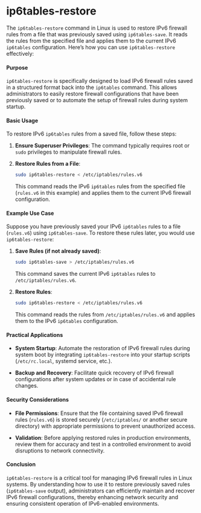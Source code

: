 # ip6tables-restore

The `ip6tables-restore` command in Linux is used to restore IPv6 firewall rules from a file that was previously saved using `ip6tables-save`. It reads the rules from the specified file and applies them to the current IPv6 `ip6tables` configuration. Here’s how you can use `ip6tables-restore` effectively:

#### Purpose

`ip6tables-restore` is specifically designed to load IPv6 firewall rules saved in a structured format back into the `ip6tables` command. This allows administrators to easily restore firewall configurations that have been previously saved or to automate the setup of firewall rules during system startup.

#### Basic Usage

To restore IPv6 `ip6tables` rules from a saved file, follow these steps:

1. **Ensure Superuser Privileges**:
   The command typically requires root or `sudo` privileges to manipulate firewall rules.

2. **Restore Rules from a File**:
   ```bash
   sudo ip6tables-restore < /etc/iptables/rules.v6
   ```
   This command reads the IPv6 `ip6tables` rules from the specified file (`rules.v6` in this example) and applies them to the current IPv6 firewall configuration.

#### Example Use Case

Suppose you have previously saved your IPv6 `ip6tables` rules to a file (`rules.v6`) using `ip6tables-save`. To restore these rules later, you would use `ip6tables-restore`:

1. **Save Rules (if not already saved)**:
   ```bash
   sudo ip6tables-save > /etc/iptables/rules.v6
   ```
   This command saves the current IPv6 `ip6tables` rules to `/etc/iptables/rules.v6`.

2. **Restore Rules**:
   ```bash
   sudo ip6tables-restore < /etc/iptables/rules.v6
   ```
   This command reads the rules from `/etc/iptables/rules.v6` and applies them to the IPv6 `ip6tables` configuration.

#### Practical Applications

- **System Startup**: Automate the restoration of IPv6 firewall rules during system boot by integrating `ip6tables-restore` into your startup scripts (`/etc/rc.local`, systemd service, etc.).
  
- **Backup and Recovery**: Facilitate quick recovery of IPv6 firewall configurations after system updates or in case of accidental rule changes.

#### Security Considerations

- **File Permissions**: Ensure that the file containing saved IPv6 firewall rules (`rules.v6`) is stored securely (`/etc/iptables/` or another secure directory) with appropriate permissions to prevent unauthorized access.

- **Validation**: Before applying restored rules in production environments, review them for accuracy and test in a controlled environment to avoid disruptions to network connectivity.

#### Conclusion

`ip6tables-restore` is a critical tool for managing IPv6 firewall rules in Linux systems. By understanding how to use it to restore previously saved rules (`ip6tables-save` output), administrators can efficiently maintain and recover IPv6 firewall configurations, thereby enhancing network security and ensuring consistent operation of IPv6-enabled environments.
